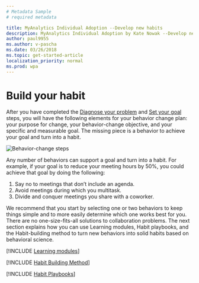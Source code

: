 ```yaml
---
# Metadata Sample
# required metadata

title: MyAnalytics Individual Adoption --Develop new habits
description: MyAnalytics Individual Adoption by Kate Nowak --Develop new habits section
author: paul9955
ms.author: v-pascha
ms.date: 03/26/2018
ms.topic: get-started-article
localization_priority: normal 
ms.prod: wpa
---
```


# Build your habit

After you have completed the [Diagnose your problem](Indiv-adopt-diagnose.md) and [Set your goal](Indiv-adopt-set-goals.md) steps, you will have the following elements for your behavior change plan: your purpose for change, your behavior-change objective, and your specific and measurable goal. The missing piece is a behavior to achieve your goal and turn into a habit. 

<img src="../../../Images/MyA/Adopt-indiv-35.PNG" alt="Behavior-change steps">

Any number of behaviors can support a goal and turn into a habit. For example, if your goal is to reduce your meeting hours by 50%, you could achieve that goal by doing the following:

 1. Say no to meetings that don’t include an agenda.
 2. Avoid meetings during which you multitask.
 3. Divide and conquer meetings you share with a coworker. 

We recommend that you start by selecting one or two behaviors to keep things simple and to more easily determine which one works best for you. There are no one-size-fits-all solutions to collaboration problems. The next section explains how you can use Learning modules, Habit playbooks, and the Habit-building method to turn new behaviors into solid habits based on behavioral science.

[!INCLUDE [Learning modules](Adopt-Learning-modules.md)]

[!INCLUDE [Habit Building Method](Adopt-Habit-building-method.md)]

[!INCLUDE [Habit Playbooks](Adopt-Habit-playbooks.md)]





